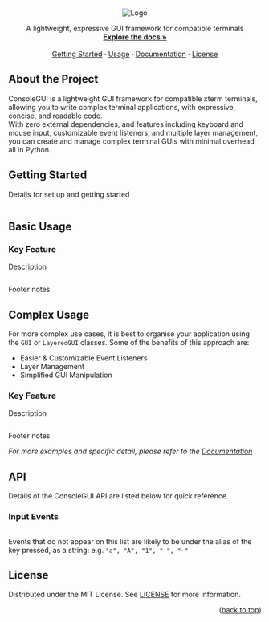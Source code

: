 <a id="readme-top"></a> 



<!-- PROJECT SUMMARY -->
<br />
<div align="center">
  <img src="" alt="Logo">
  <br />
  <p align="center">
    A lightweight, expressive GUI framework for compatible terminals
    <br />
    <a href="https://github.com/Kieran-Lock/ConsoleGUI/blob/master/DOCUMENTATION.md"><strong>Explore the docs »</strong></a>
    <br />
    <br />
    <a href="#getting-started">Getting Started</a>
    ·
    <a href="#basic-usage">Usage</a>
    ·
    <a href="https://github.com/Kieran-Lock/ConsoleGUI/blob/master/DOCUMENTATION.md">Documentation</a>
    ·
    <a href="https://github.com/Kieran-Lock/ConsoleGUI/blob/master/LICENSE">License</a>
  </p>
</div>



<!-- ABOUT THE PROJECT -->
## About the Project

ConsoleGUI is a lightweight GUI framework for compatible xterm terminals, allowing you to write complex terminal applications, with expressive, concise, and readable code.  
With zero external dependencies, and features including keyboard and mouse input, customizable event listeners, and multiple layer management, you can create and manage complex terminal GUIs with minimal overhead, all in Python.



<!-- GETTING STARTED -->
## Getting Started

Details for set up and getting started

```

```



<!-- BASIC USAGE EXAMPLES -->
## Basic Usage

### Key Feature
Description
```py

```
Footer notes



<!-- COMPLEX USAGE EXAMPLES -->
## Complex Usage
For more complex use cases, it is best to organise your application using the `GUI` or `LayeredGUI` classes. Some of the benefits of this approach are:  
* Easier & Customizable Event Listeners
* Layer Management
* Simplified GUI Manipulation

### Key Feature
Description
```py

```
Footer notes

_For more examples and specific detail, please refer to the [Documentation](https://github.com/Kieran-Lock/ConsoleGUI/blob/master/DOCUMENTATION.md)_



## API

Details of the ConsoleGUI API are listed below for quick reference.

### Input Events

```py

```
Events that do not appear on this list are likely to be under the alias of the key pressed, as a string: e.g. `"a", "A", "1", " ", "~"`



<!-- LICENSE -->
## License

Distributed under the MIT License. See [LICENSE](https://github.com/Kieran-Lock/ConsoleGUI/blob/master/LICENSE) for more information.

<p align="right">(<a href="#readme-top">back to top</a>)</p>
